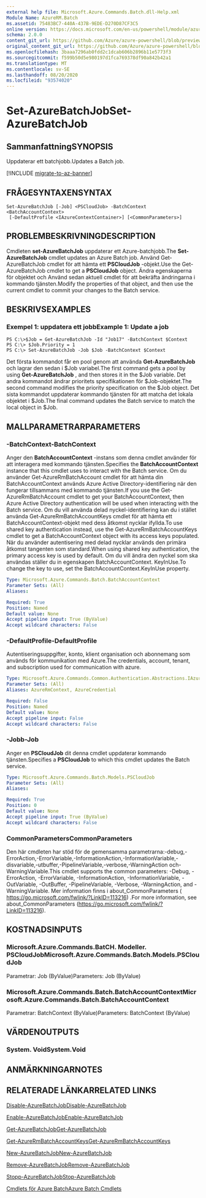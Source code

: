 ```yaml
---
external help file: Microsoft.Azure.Commands.Batch.dll-Help.xml
Module Name: AzureRM.Batch
ms.assetid: 75483BC7-440A-437B-9EDE-D270D87CF3C5
online version: https://docs.microsoft.com/en-us/powershell/module/azurerm.batch/set-azurebatchjob
schema: 2.0.0
content_git_url: https://github.com/Azure/azure-powershell/blob/preview/src/ResourceManager/AzureBatch/Commands.Batch/help/Set-AzureBatchJob.md
original_content_git_url: https://github.com/Azure/azure-powershell/blob/preview/src/ResourceManager/AzureBatch/Commands.Batch/help/Set-AzureBatchJob.md
ms.openlocfilehash: 3baaa7296ab0fdd2c1dcab606b2896b11e5773f3
ms.sourcegitcommit: f599b50d5e980197d1fca769378df90a842b42a1
ms.translationtype: MT
ms.contentlocale: sv-SE
ms.lasthandoff: 08/20/2020
ms.locfileid: "93574020"
---
```

# <span data-ttu-id="48da5-101">Set-AzureBatchJob</span><span class="sxs-lookup"><span data-stu-id="48da5-101">Set-AzureBatchJob</span></span>

## <span data-ttu-id="48da5-102">Sammanfattning</span><span class="sxs-lookup"><span data-stu-id="48da5-102">SYNOPSIS</span></span>
<span data-ttu-id="48da5-103">Uppdaterar ett batchjobb.</span><span class="sxs-lookup"><span data-stu-id="48da5-103">Updates a Batch job.</span></span>

[!INCLUDE [migrate-to-az-banner](../../includes/migrate-to-az-banner.md)]

## <span data-ttu-id="48da5-104">FRÅGESYNTAXEN</span><span class="sxs-lookup"><span data-stu-id="48da5-104">SYNTAX</span></span>

```
Set-AzureBatchJob [-Job] <PSCloudJob> -BatchContext <BatchAccountContext>
 [-DefaultProfile <IAzureContextContainer>] [<CommonParameters>]
```

## <span data-ttu-id="48da5-105">PROBLEMBESKRIVNING</span><span class="sxs-lookup"><span data-stu-id="48da5-105">DESCRIPTION</span></span>
<span data-ttu-id="48da5-106">Cmdleten **set-AzureBatchJob** uppdaterar ett Azure-batchjobb.</span><span class="sxs-lookup"><span data-stu-id="48da5-106">The **Set-AzureBatchJob** cmdlet updates an Azure Batch job.</span></span>
<span data-ttu-id="48da5-107">Använd Get-AzureBatchJob cmdlet för att hämta ett **PSCloudJob** -objekt.</span><span class="sxs-lookup"><span data-stu-id="48da5-107">Use the Get-AzureBatchJob cmdlet to get a **PSCloudJob** object.</span></span>
<span data-ttu-id="48da5-108">Ändra egenskaperna för objektet och Använd sedan aktuell cmdlet för att bekräfta ändringarna i kommando tjänsten.</span><span class="sxs-lookup"><span data-stu-id="48da5-108">Modify the properties of that object, and then use the current cmdlet to commit your changes to the Batch service.</span></span>

## <span data-ttu-id="48da5-109">BESKRIVS</span><span class="sxs-lookup"><span data-stu-id="48da5-109">EXAMPLES</span></span>

### <span data-ttu-id="48da5-110">Exempel 1: uppdatera ett jobb</span><span class="sxs-lookup"><span data-stu-id="48da5-110">Example 1: Update a job</span></span>
```
PS C:\>$Job = Get-AzureBatchJob -Id "Job17" -BatchContext $Context
PS C:\> $Job.Priority = 1
PS C:\> Set-AzureBatchJob -Job $Job -BatchContext $Context
```

<span data-ttu-id="48da5-111">Det första kommandot får en pool genom att använda **Get-AzureBatchJob** och lagrar den sedan i $Job variabel.</span><span class="sxs-lookup"><span data-stu-id="48da5-111">The first command gets a pool by using **Get-AzureBatchJob** , and then stores it in the $Job variable.</span></span>
<span data-ttu-id="48da5-112">Det andra kommandot ändrar prioritets specifikationen för $Job-objektet.</span><span class="sxs-lookup"><span data-stu-id="48da5-112">The second command modifies the priority specification on the $Job object.</span></span>
<span data-ttu-id="48da5-113">Det sista kommandot uppdaterar kommando tjänsten för att matcha det lokala objektet i $Job.</span><span class="sxs-lookup"><span data-stu-id="48da5-113">The final command updates the Batch service to match the local object in $Job.</span></span>

## <span data-ttu-id="48da5-114">MALLPARAMETRAR</span><span class="sxs-lookup"><span data-stu-id="48da5-114">PARAMETERS</span></span>

### <span data-ttu-id="48da5-115">-BatchContext</span><span class="sxs-lookup"><span data-stu-id="48da5-115">-BatchContext</span></span>
<span data-ttu-id="48da5-116">Anger den **BatchAccountContext** -instans som denna cmdlet använder för att interagera med kommando tjänsten.</span><span class="sxs-lookup"><span data-stu-id="48da5-116">Specifies the **BatchAccountContext** instance that this cmdlet uses to interact with the Batch service.</span></span>
<span data-ttu-id="48da5-117">Om du använder Get-AzureRmBatchAccount cmdlet för att hämta din BatchAccountContext används Azure Active Directory-identifiering när den fungerar tillsammans med kommando tjänsten.</span><span class="sxs-lookup"><span data-stu-id="48da5-117">If you use the Get-AzureRmBatchAccount cmdlet to get your BatchAccountContext, then Azure Active Directory authentication will be used when interacting with the Batch service.</span></span> <span data-ttu-id="48da5-118">Om du vill använda delad nyckel-identifiering kan du i stället använda Get-AzureRmBatchAccountKeys cmdlet för att hämta ett BatchAccountContext-objekt med dess åtkomst nycklar ifyllda.</span><span class="sxs-lookup"><span data-stu-id="48da5-118">To use shared key authentication instead, use the Get-AzureRmBatchAccountKeys cmdlet to get a BatchAccountContext object with its access keys populated.</span></span> <span data-ttu-id="48da5-119">När du använder autentisering med delad nycklar används den primära åtkomst tangenten som standard.</span><span class="sxs-lookup"><span data-stu-id="48da5-119">When using shared key authentication, the primary access key is used by default.</span></span> <span data-ttu-id="48da5-120">Om du vill ändra den nyckel som ska användas ställer du in egenskapen BatchAccountContext. KeyInUse.</span><span class="sxs-lookup"><span data-stu-id="48da5-120">To change the key to use, set the BatchAccountContext.KeyInUse property.</span></span>

```yaml
Type: Microsoft.Azure.Commands.Batch.BatchAccountContext
Parameter Sets: (All)
Aliases:

Required: True
Position: Named
Default value: None
Accept pipeline input: True (ByValue)
Accept wildcard characters: False
```

### <span data-ttu-id="48da5-121">-DefaultProfile</span><span class="sxs-lookup"><span data-stu-id="48da5-121">-DefaultProfile</span></span>
<span data-ttu-id="48da5-122">Autentiseringsuppgifter, konto, klient organisation och abonnemang som används för kommunikation med Azure.</span><span class="sxs-lookup"><span data-stu-id="48da5-122">The credentials, account, tenant, and subscription used for communication with azure.</span></span>

```yaml
Type: Microsoft.Azure.Commands.Common.Authentication.Abstractions.IAzureContextContainer
Parameter Sets: (All)
Aliases: AzureRmContext, AzureCredential

Required: False
Position: Named
Default value: None
Accept pipeline input: False
Accept wildcard characters: False
```

### <span data-ttu-id="48da5-123">-Jobb</span><span class="sxs-lookup"><span data-stu-id="48da5-123">-Job</span></span>
<span data-ttu-id="48da5-124">Anger en **PSCloudJob** dit denna cmdlet uppdaterar kommando tjänsten.</span><span class="sxs-lookup"><span data-stu-id="48da5-124">Specifies a **PSCloudJob** to which this cmdlet updates the Batch service.</span></span>

```yaml
Type: Microsoft.Azure.Commands.Batch.Models.PSCloudJob
Parameter Sets: (All)
Aliases:

Required: True
Position: 0
Default value: None
Accept pipeline input: True (ByValue)
Accept wildcard characters: False
```

### <span data-ttu-id="48da5-125">CommonParameters</span><span class="sxs-lookup"><span data-stu-id="48da5-125">CommonParameters</span></span>
<span data-ttu-id="48da5-126">Den här cmdleten har stöd för de gemensamma parametrarna:-debug,-ErrorAction,-ErrorVariable,-InformationAction,-InformationVariable,-disvariable,-utbuffer,-PipelineVariable,-verbose,-WarningAction och-WarningVariable.</span><span class="sxs-lookup"><span data-stu-id="48da5-126">This cmdlet supports the common parameters: -Debug, -ErrorAction, -ErrorVariable, -InformationAction, -InformationVariable, -OutVariable, -OutBuffer, -PipelineVariable, -Verbose, -WarningAction, and -WarningVariable.</span></span> <span data-ttu-id="48da5-127">Mer information finns i about_CommonParameters ( https://go.microsoft.com/fwlink/?LinkID=113216) .</span><span class="sxs-lookup"><span data-stu-id="48da5-127">For more information, see about_CommonParameters (https://go.microsoft.com/fwlink/?LinkID=113216).</span></span>

## <span data-ttu-id="48da5-128">KOSTNADS</span><span class="sxs-lookup"><span data-stu-id="48da5-128">INPUTS</span></span>

### <span data-ttu-id="48da5-129">Microsoft.Azure.Commands.BatCH. Modeller. PSCloudJob</span><span class="sxs-lookup"><span data-stu-id="48da5-129">Microsoft.Azure.Commands.Batch.Models.PSCloudJob</span></span>
<span data-ttu-id="48da5-130">Parametrar: Job (ByValue)</span><span class="sxs-lookup"><span data-stu-id="48da5-130">Parameters: Job (ByValue)</span></span>

### <span data-ttu-id="48da5-131">Microsoft.Azure.Commands.Batch.BatchAccountContext</span><span class="sxs-lookup"><span data-stu-id="48da5-131">Microsoft.Azure.Commands.Batch.BatchAccountContext</span></span>
<span data-ttu-id="48da5-132">Parametrar: BatchContext (ByValue)</span><span class="sxs-lookup"><span data-stu-id="48da5-132">Parameters: BatchContext (ByValue)</span></span>

## <span data-ttu-id="48da5-133">VÄRDEN</span><span class="sxs-lookup"><span data-stu-id="48da5-133">OUTPUTS</span></span>

### <span data-ttu-id="48da5-134">System. Void</span><span class="sxs-lookup"><span data-stu-id="48da5-134">System.Void</span></span>

## <span data-ttu-id="48da5-135">ANMÄRKNINGAR</span><span class="sxs-lookup"><span data-stu-id="48da5-135">NOTES</span></span>

## <span data-ttu-id="48da5-136">RELATERADE LÄNKAR</span><span class="sxs-lookup"><span data-stu-id="48da5-136">RELATED LINKS</span></span>

[<span data-ttu-id="48da5-137">Disable-AzureBatchJob</span><span class="sxs-lookup"><span data-stu-id="48da5-137">Disable-AzureBatchJob</span></span>](./Disable-AzureBatchJob.md)

[<span data-ttu-id="48da5-138">Enable-AzureBatchJob</span><span class="sxs-lookup"><span data-stu-id="48da5-138">Enable-AzureBatchJob</span></span>](./Enable-AzureBatchJob.md)

[<span data-ttu-id="48da5-139">Get-AzureBatchJob</span><span class="sxs-lookup"><span data-stu-id="48da5-139">Get-AzureBatchJob</span></span>](./Get-AzureBatchJob.md)

[<span data-ttu-id="48da5-140">Get-AzureRmBatchAccountKeys</span><span class="sxs-lookup"><span data-stu-id="48da5-140">Get-AzureRmBatchAccountKeys</span></span>](./Get-AzureRmBatchAccountKeys.md)

[<span data-ttu-id="48da5-141">New-AzureBatchJob</span><span class="sxs-lookup"><span data-stu-id="48da5-141">New-AzureBatchJob</span></span>](./New-AzureBatchJob.md)

[<span data-ttu-id="48da5-142">Remove-AzureBatchJob</span><span class="sxs-lookup"><span data-stu-id="48da5-142">Remove-AzureBatchJob</span></span>](./Remove-AzureBatchJob.md)

[<span data-ttu-id="48da5-143">Stopp-AzureBatchJob</span><span class="sxs-lookup"><span data-stu-id="48da5-143">Stop-AzureBatchJob</span></span>](./Stop-AzureBatchJob.md)

[<span data-ttu-id="48da5-144">Cmdlets för Azure Batch</span><span class="sxs-lookup"><span data-stu-id="48da5-144">Azure Batch Cmdlets</span></span>](./AzureRM.Batch.md)



